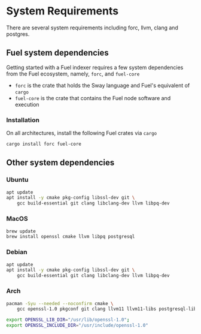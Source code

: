 # System Requirements

There are several system requirements including forc, llvm, clang and postgres.

## Fuel system dependencies

Getting started with a Fuel indexer requires a few system dependencies from the Fuel ecosystem, namely, `forc`, and `fuel-core`
- `forc` is the crate that holds the Sway language and Fuel's equivalent of `cargo`
- `fuel-core` is the crate that contains the Fuel node software and execution

### Installation

On all architectures, install the following Fuel crates via `cargo`

```bash
cargo install forc fuel-core
```

## Other system dependencies

### Ubuntu

```bash
apt update
apt install -y cmake pkg-config libssl-dev git \
    gcc build-essential git clang libclang-dev llvm libpq-dev
```

### MacOS

```bash
brew update
brew install openssl cmake llvm libpq postgresql
```

### Debian

```bash
apt update
apt install -y cmake pkg-config libssl-dev git \
    gcc build-essential git clang libclang-dev llvm libpq-dev
```

### Arch

```bash
pacman -Syu --needed --noconfirm cmake \
    gcc openssl-1.0 pkgconf git clang llvm11 llvm11-libs postgresql-libs

export OPENSSL_LIB_DIR="/usr/lib/openssl-1.0";
export OPENSSL_INCLUDE_DIR="/usr/include/openssl-1.0"
```
